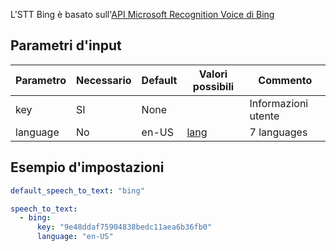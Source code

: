 L'STT Bing è basato sull'[API Microsoft Recognition Voice di Bing](https://www.microsoft.com/cognitive-services/en-us/speech-api)

## Parametri d'input

| Parametro |Necessario| Default | Valori possibili                                                      | Commento            |
|-----------|----------|---------|-----------------------------------------------------------------------|---------------------|
| key       | SI       | None    |                                                                       | Informazioni utente |
| language  | No       | en-US   | [lang](https://www.microsoft.com/cognitive-services/en-us/speech-api) | 7 languages         |

## Esempio d'impostazioni

```yaml
default_speech_to_text: "bing"

speech_to_text:
  - bing:
      key: "9e48ddaf75904838bedc11aea6b36fb0"
      language: "en-US"
```
